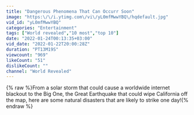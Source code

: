 ```yaml
---
title: "Dangerous Phenomena That Can Occurr Soon"
image: "https:\/\/i.ytimg.com\/vi\/yL0mfMwwYBQ\/hqdefault.jpg"
vid_id: "yL0mfMwwYBQ"
categories: "Entertainment"
tags: ["World revealed","10 most","top 10"]
date: "2022-01-24T00:13:35+03:00"
vid_date: "2022-01-22T20:00:28Z"
duration: "PT13M19S"
viewcount: "969"
likeCount: "51"
dislikeCount: ""
channel: "World Revealed"
---
```

{% raw %}From a solar storm that could cause a worldwide internet blackout to the Big One, the Great Earthquake that could wipe California off the map, here are some natural disasters that are likely to strike one day!{% endraw %}
